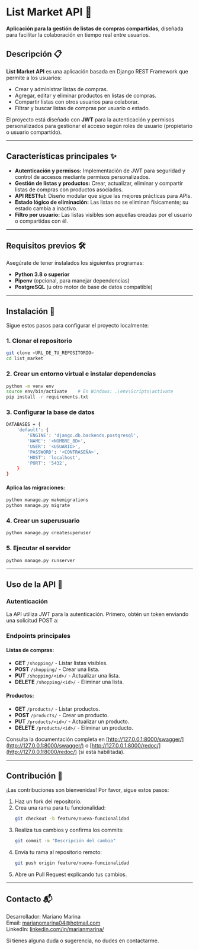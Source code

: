 # List Market API 🛒

**Aplicación para la gestión de listas de compras compartidas**, diseñada para facilitar la colaboración en tiempo real entre usuarios.

## Descripción 📋

**List Market API** es una aplicación basada en Django REST Framework que permite a los usuarios:

- Crear y administrar listas de compras.
- Agregar, editar y eliminar productos en listas de compras.
- Compartir listas con otros usuarios para colaborar.
- Filtrar y buscar listas de compras por usuario o estado.

El proyecto está diseñado con **JWT** para la autenticación y permisos personalizados para gestionar el acceso según roles de usuario (propietario o usuario compartido).

---

## **Características principales** ✨

- **Autenticación y permisos:** Implementación de JWT para seguridad y control de accesos mediante permisos personalizados.
- **Gestión de listas y productos:** Crear, actualizar, eliminar y compartir listas de compras con productos asociados.
- **API RESTful:** Diseño modular que sigue las mejores prácticas para APIs.
- **Estado lógico de eliminación:** Las listas no se eliminan físicamente; su estado cambia a inactivo.
- **Filtro por usuario:** Las listas visibles son aquellas creadas por el usuario o compartidas con él.

---

## **Requisitos previos** 🛠️

Asegúrate de tener instalados los siguientes programas:

- **Python 3.8 o superior**
- **Pipenv** (opcional, para manejar dependencias)
- **PostgreSQL** (u otro motor de base de datos compatible)

---

## **Instalación** 🚀

Sigue estos pasos para configurar el proyecto localmente:

### 1. Clonar el repositorio

```bash
git clone <URL_DE_TU_REPOSITORIO>
cd list_market
```
### 2. Crear un entorno virtual e instalar dependencias

```bash
python -m venv env
source env/bin/activate    # En Windows: .\env\Scripts\activate
pip install -r requirements.txt
```

### 3. Configurar la base de datos

```bash
DATABASES = {
    'default': {
        'ENGINE': 'django.db.backends.postgresql',
        'NAME': '<NOMBRE_BD>',
        'USER': '<USUARIO>',
        'PASSWORD': '<CONTRASEÑA>',
        'HOST': 'localhost',
        'PORT': '5432',
    }
}
```
#### Aplica las migraciones:
```bash
python manage.py makemigrations
python manage.py migrate
```
### 4. Crear un superusuario

```bash
python manage.py createsuperuser
```

### 5. Ejecutar el servidor

```bash
python manage.py runserver
```
---

## **Uso de la API** 📡

### Autenticación

La API utiliza JWT para la autenticación. Primero, obtén un token enviando una solicitud POST a:


### **Endpoints principales**

#### Listas de compras:

- **GET** `/shopping/` - Listar listas visibles.
- **POST** `/shopping/` - Crear una lista.
- **PUT** `/shopping/<id>/` - Actualizar una lista.
- **DELETE** `/shopping/<id>/` - Eliminar una lista.

#### Productos:

- **GET** `/products/` - Listar productos.
- **POST** `/products/` - Crear un producto.
- **PUT** `/products/<id>/` - Actualizar un producto.
- **DELETE** `/products/<id>/` - Eliminar un producto.

Consulta la documentación completa en [http://127.0.0.1:8000/swagger/](http://127.0.0.1:8000/swagger/) o [http://127.0.0.1:8000/redoc/](http://127.0.0.1:8000/redoc/) (si está habilitada).

---

## **Contribución** 🤝

¡Las contribuciones son bienvenidas! Por favor, sigue estos pasos:

1. Haz un fork del repositorio.
2. Crea una rama para tu funcionalidad:
   ```bash
   git checkout -b feature/nueva-funcionalidad
   ```
3. Realiza tus cambios y confirma los commits:
   ```bash
   git commit -m "Descripción del cambio"
   ```
4. Envía tu rama al repositorio remoto:
   ```bash
   git push origin feature/nueva-funcionalidad
   ```
5. Abre un Pull Request explicando tus cambios.

---

## **Contacto** 📬

Desarrollador: Mariano Marina  
Email: marianomarina04@hotmail.com  
LinkedIn: [linkedin.com/in/marianmarina/](https://www.linkedin.com/in/marianmarina/)  

Si tienes alguna duda o sugerencia, no dudes en contactarme.

